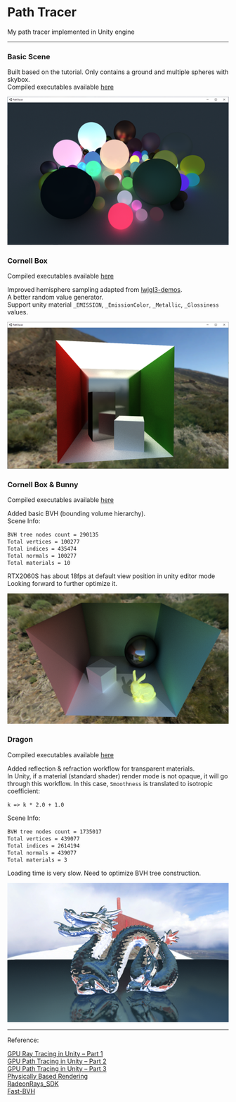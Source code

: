 # Path Tracer

My path tracer implemented in Unity engine

------

### Basic Scene
Built based on the tutorial. Only contains a ground and multiple spheres with skybox.  
Compiled executables available [here](https://github.com/teamclouday/PathTracer/releases/tag/tutorial)

<img src="Images/basic.png" width="600" alt="basic">

### Cornell Box

Compiled executables available [here](https://github.com/teamclouday/PathTracer/releases/tag/cornellbox)

Improved hemisphere sampling adapted from [lwjgl3-demos](https://github.com/LWJGL/lwjgl3-demos/blob/main/res/org/lwjgl/demo/opengl/raytracing/randomCommon.glsl).  
A better random value generator.  
Support unity material `_EMISSION`, `_EmissionColor`, `_Metallic`, `_Glossiness` values.  

<img src="Images/cornellbox.png" width="600" alt="cornellbox">

### Cornell Box & Bunny

Compiled executables available [here](https://github.com/teamclouday/PathTracer/releases/tag/cornellboxbunny)

Added basic BVH (bounding volume hierarchy).  
Scene Info:
```
BVH tree nodes count = 290135
Total vertices = 100277
Total indices = 435474
Total normals = 100277
Total materials = 10
```
RTX2060S has about 18fps at default view position in unity editor mode  
Looking forward to further optimize it.

<img src="Images/cornellboxbunny.png" width="600" alt="cornellboxbunny">

### Dragon

Compiled executables available [here](https://github.com/teamclouday/PathTracer/releases/tag/dragon)

Added reflection & refraction workflow for transparent materials.  
In Unity, if a material (standard shader) render mode is not opaque, it will go through this workflow. In this case, `Smoothness` is translated to isotropic coefficient:
```
k => k * 2.0 + 1.0
```
Scene Info:
```
BVH tree nodes count = 1735017
Total vertices = 439077
Total indices = 2614194
Total normals = 439077
Total materials = 3
```
Loading time is very slow. Need to optimize BVH tree construction.

<img src="Images/dragon.png" width="600" alt="dragon">

------

Reference:

[GPU Ray Tracing in Unity – Part 1](http://blog.three-eyed-games.com/2018/05/03/gpu-ray-tracing-in-unity-part-1/)  
[GPU Path Tracing in Unity – Part 2](http://three-eyed-games.com/2018/05/12/gpu-path-tracing-in-unity-part-2/)  
[GPU Path Tracing in Unity – Part 3](http://three-eyed-games.com/2019/03/18/gpu-path-tracing-in-unity-part-3/)  
[Physically Based Rendering](https://www.pbr-book.org/3ed-2018/contents)  
[RadeonRays_SDK](https://github.com/GPUOpen-LibrariesAndSDKs/RadeonRays_SDK)  
[Fast-BVH](https://github.com/brandonpelfrey/Fast-BVH)  